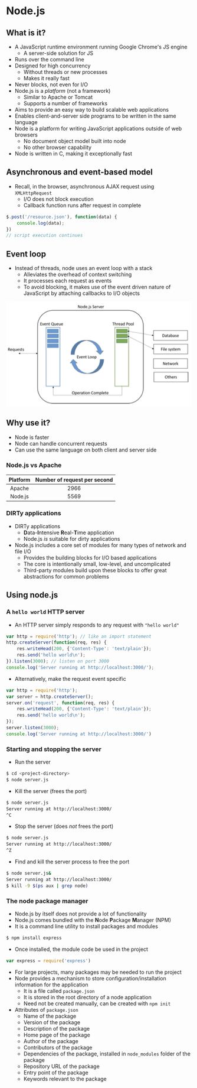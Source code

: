 # Node.js

## What is it?

- A JavaScript runtime environment running Google Chrome's JS engine
    - A server-side solution for JS
- Runs over the command line
- Designed for high concurrency
    - Without threads or new processes
    - Makes it really fast
- Never blocks, not even for I/O
- Node.js is a *platform* (not a framework)
    - Similar to Apache or Tomcat
    - Supports a number of frameworks
- Aims to provide an easy way to build scalable web applications
- Enables client-and-server side programs to be written in the same language
- Node is a platform for writing JavaScript applications outside of web browsers
    - No document object model built into node
    - No other browser capability
- Node is written in C, making it exceptionally fast

## Asynchronous and event-based model

- Recall, in the browser, asynchronous AJAX request using `XMLHttpRequest`
    - I/O does not block execution
    - Callback function runs after request in complete

```JavaScript
$.post('/resource.json'), function(data) {
    console.log(data);
})
// script execution continues
```

## Event loop

- Instead of threads, node uses an event loop with a stack
    - Alleviates the overhead of context switching
    - It processes each request as events
    - To avoid blocking, it makes use of the event driven nature of JavaScript by attaching callbacks to I/O objects

![Node Event Loop](./figures/node-event-loop.png)

## Why use it?

- Node is faster
- Node can handle concurrent requests
- Can use the same language on both client and server side

### Node.js vs Apache

| Platform | Number of request per second |
|:--------:|:----------------------------:|
| Apache | 2966 |
| Node.js | 5569 |

### DIRTy applications

- DIRTy applications
    - **D**ata-**I**ntensive **R**eal-**T**ime application
    - Node.js *is* suitable for dirty applications
- Node.js includes a core set of modules for many types of network and file I/O
    - Provides the building blocks for I/O based applications
    - The core is intentionally small, low-level, and uncomplicated
    - Third-party modules build upon these blocks to offer great abstractions for common problems

## Using node.js

### A `hello world` HTTP server

- An HTTP server simply responds to any request with `"hello world"`

```JavaScript
var http = require('http'); // like an import statement
http.createServer(function(req, res) {
    res.writeHead(200, {'Content-Type': 'text/plain'});
    res.send('hello world\n');
}).listen(3000); // listen on port 3000
console.log('Server running at http://localhost:3000/');
```

- Alternatively, make the request event specific

```JavaScript
var http = require('http');
var server = http.createServer();
server.on('request', function(req, res) {
    res.writeHead(200, {'Content-Type': 'text/plain'});
    res.send('hello world\n');
});
server.listen(3000);
console.log('Server running at http://localhost:3000/')
```

### Starting and stopping the server

- Run the server

```sh
$ cd <project-directory>
$ node server.js
```

- Kill the server (frees the port)

```sh
$ node server.js
Server running at http://localhost:3000/
^C
```

- Stop the server (does *not* frees the port)

```sh
$ node server.js
Server running at http://localhost:3000/
^Z
```

- Find and kill the server process to free the port

```sh
$ node server.js&
Server running at http://localhost:3000/
$ kill -9 $(ps aux | grep node)
```

### The node package manager

- Node.js by itself does not provide a lot of functionality
- Node.js comes bundled with the **N**ode **P**ackage **M**anager (NPM)
- It is a command line utility to install packages and modules

```sh
$ npm install express
```

- Once installed, the module code be used in the project

```JavaScript
var express = require('express')
```

- For large projects, many packages may be needed to run the project
- Node provides a mechanism to store configuration/installation information for the application
    - It is a file called `package.json`
    - It is stored in the root directory of a node application
    - Need not be created manually, can be created with `npm init`
- Attributes of `package.json`
    - Name of the package
    - Version of the package
    - Description of the package
    - Home page of the package
    - Author of the package
    - Contributors of the package
    - Dependencies of the package, installed in `node_modules` folder of the package
    - Repository URL of the package
    - Entry point of the package
    - Keywords relevant to the package


